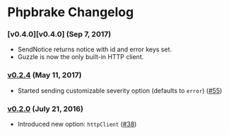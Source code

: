 Phpbrake Changelog
==================

### [v0.4.0][v0.4.0] (Sep 7, 2017)

* SendNotice returns notice with id and error keys set.
* Guzzle is now the only built-in HTTP client.

### [v0.2.4][v0.2.4] (May 11, 2017)

* Started sending customizable severity option (defaults to `error`)
  ([#55](https://github.com/airbrake/phpbrake/pull/55))

### [v0.2.0][v0.2.0] (July 21, 2016)

* Introduced new option: `httpClient`
  ([#38](https://github.com/airbrake/phpbrake/pull/38))

[v0.2.0]: https://github.com/airbrake/phpbrake/releases/tag/v0.2.0
[v0.2.4]: https://github.com/airbrake/phpbrake/releases/tag/v0.2.4
